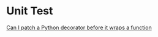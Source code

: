 # Unit Test


[Can I patch a Python decorator before it wraps a function](https://stackoverflow.com/questions/7667567/can-i-patch-a-python-decorator-before-it-wraps-a-function)

